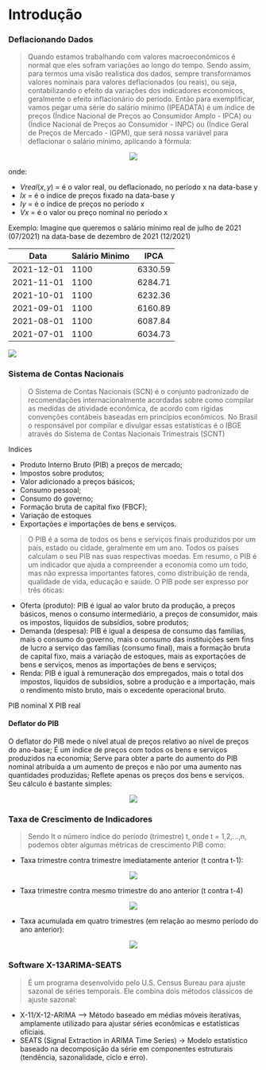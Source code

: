 # Introdução

### Deflacionando Dados 

> Quando estamos trabalhando com valores macroeconômicos é normal que eles sofram variações ao longo do tempo. Sendo assim, para termos uma visão realística dos dados, sempre transformamos valores nominais para valores deflacionados (ou reais), ou seja, contabilizando o efeito da variações dos indicadores economicos, geralmente o efeito inflacionário do período. Então para exemplificar, vamos pegar uma série do salário mínimo (IPEADATA) é um índice de preços (Índice Nacional de Preços ao Consumidor Amplo - IPCA) ou (Índice Nacional de Preços ao Consumidor - INPC) ou (Índice Geral de Preços de Mercado - IGPM), que será nossa variável para deflacionar o salário mínimo, aplicando à fórmula:

<p align="center">
  <img src="https://github.com/user-attachments/assets/106f2a08-da07-4639-94a6-39406b0caec6"/>

onde: 
- $Vreal(x,y)$ = é o valor real, ou deflacionado, no período x na data-base y
- $Ix$ = é o índice de preços fixado na data-base y
- $Iy$ = é o índice de preços no período x
- $Vx$ =  é o valor ou preço nominal no período x

Exemplo: Imagine que queremos o salário mínimo real de julho de 2021 (07/2021) na data-base de dezembro de 2021 (12/2021)

|Data |Salário Minimo|IPCA|
|---	      |--- |---    |
|2021-12-01|1100|6330.59|   
|2021-11-01|1100|6284.71|   
|2021-10-01|1100|6232.36|   	
|2021-09-01|1100|6160.89|  
|2021-08-01|1100|6087.84|  
|2021-07-01|1100|6034.73|  

<p align="left">
  <img src="https://github.com/user-attachments/assets/28a0f679-3268-4200-bfc6-6a1ec37793dd"/>
  
### Sistema de Contas Nacionais

> O Sistema de Contas Nacionais (SCN) é o conjunto padronizado de recomendações internacionalmente acordadas sobre como compilar as medidas de atividade econômica, de acordo com rígidas convenções contábeis baseadas em princípios econômicos. No Brasil o responsável por compilar e divulgar essas estatísticas é o IBGE através do Sistema de Contas Nacionais Trimestrais (SCNT)

Indices 
- Produto Interno Bruto (PIB) a preços de mercado;
- Impostos sobre produtos;
- Valor adicionado a preços básicos;
- Consumo pessoal;
- Consumo do governo;
- Formação bruta de capital fixo (FBCF);
- Variação de estoques
- Exportações e importações de bens e serviços.

> O PIB é a soma de todos os bens e serviços finais produzidos por um país, estado ou cidade, geralmente em um ano. Todos os países calculam o seu PIB nas suas respectivas moedas. Em resumo, o PIB é um indicador que ajuda a compreender a economia como um todo, mas não expressa importantes fatores, como distribuição de renda, qualidade de vida, educação e saúde. O PIB pode ser expresso por três óticas:

- Oferta (produto): PIB é igual ao valor bruto da produção, a preços básicos, menos o consumo intermediário, a preços de consumidor, mais os impostos, líquidos de subsídios, sobre produtos;
- Demanda (despesa): PIB é igual a despesa de consumo das famílias, mais o consumo do governo, mais o consumo das instituições sem fins de lucro a serviço das famílias (consumo final), mais a formação bruta de capital fixo, mais a variação de estoques, mais as exportações de bens e serviços, menos as importações de bens e serviços;
- Renda: PIB é igual à remuneração dos empregados, mais o total dos impostos, líquidos de subsídios, sobre a produção e a importação, mais o rendimento misto bruto, mais o excedente operacional bruto.

PIB nominal X PIB real

#### Deflator do PIB
O deflator do PIB mede o nível atual de preços relativo ao nível de preços do ano-base;
É um índice de preços com todos os bens e serviços produzidos na economia;
Serve para obter a parte do aumento do PIB nominal atribuída a um aumento de preços e não por uma aumento nas quantidades produzidas;
Reflete apenas os preços dos bens e serviços.
Seu cálculo é bastante simples:     

<p align="center">
  <img src="https://github.com/user-attachments/assets/8c361c92-69d2-4d1b-9ea1-2973542a5cbc"/>

### Taxa de Crescimento de Indicadores 

> Sendo It o número índice do período (trimestre) t, onde t = 1,2,...,n, podemos obter algumas métricas de crescimento PIB como:

- Taxa trimestre contra trimestre imediatamente anterior (t contra t-1): 
<p align="center">
  <img src="https://github.com/user-attachments/assets/234b2198-8a1a-43c0-84ac-03fe37bfadb8"/>

- Taxa trimestre contra mesmo trimestre do ano anterior (t contra t-4)
<p align="center">
  <img src="https://github.com/user-attachments/assets/a90ed934-a87d-4e42-bef0-9b4c68cfa1af"/>

- Taxa acumulada em quatro trimestres (em relação ao mesmo período do ano anterior):
<p align="center">
  <img src="https://github.com/user-attachments/assets/d5de14e7-2d26-4752-8409-7c2c56b4aaac"/>

### Software X-13ARIMA-SEATS 

> É um programa desenvolvido pelo U.S. Census Bureau para ajuste sazonal de séries temporais. Ele combina dois métodos clássicos de ajuste sazonal:

- X-11/X-12-ARIMA –> Método baseado em médias móveis iterativas, amplamente utilizado para ajustar séries econômicas e estatísticas oficiais.
- SEATS (Signal Extraction in ARIMA Time Series) -> Modelo estatístico baseado na decomposição da série em componentes estruturais (tendência, sazonalidade, ciclo e erro).
